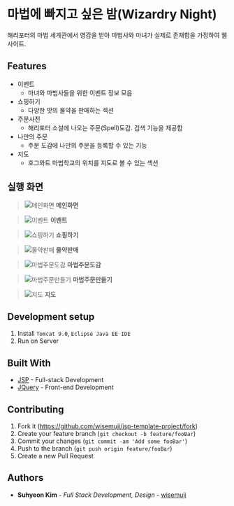 # 마법에 빠지고 싶은 밤(Wizardry Night)

해리포터의 마법 세계관에서 영감을 받아 마법사와 마녀가 실제로 존재함을 가정하여  웹사이트.

## Features

* 이벤트
    * 마녀와 마법사들을 위한 이벤트 정보 모음
* 쇼핑하기
    * 다양한 맛의 물약을 판매하는 섹션
* 주문사전
    * 해리포터 소설에 나오는 주문(Spell)도감. 검색 기능을 제공함
* 나만의 주문
    * 주문 도감에 나만의 주문을 등록할 수 있는 기능
* 지도
    * 호그와트 마법학교의 위치를 지도로 볼 수 있는 섹션

## 실행 화면

> ![메인화면](https://user-images.githubusercontent.com/32327475/57596999-61e65d80-7588-11e9-9ba8-636b12f37a78.png)
**메인화면**

> ![이벤트](https://user-images.githubusercontent.com/32327475/57597007-690d6b80-7588-11e9-9b4d-10eba3fe825e.png)
**이벤트**

> ![쇼핑하기](https://user-images.githubusercontent.com/32327475/57597038-880bfd80-7588-11e9-8036-342c815ab4cf.png)
**쇼핑하기**

> ![물약판매](https://user-images.githubusercontent.com/32327475/57597018-6f034c80-7588-11e9-95e6-62dd12dc7166.png)
**물약판매**

> ![마법주문도감](https://user-images.githubusercontent.com/32327475/57597022-732f6a00-7588-11e9-8679-1cc5f2509281.png)
**마법주문도감**

> ![마법주문만들기](https://user-images.githubusercontent.com/32327475/57597024-77f41e00-7588-11e9-8dab-97bcc937be65.png)
**마법주문만들기**

> ![지도](https://user-images.githubusercontent.com/32327475/57597030-7e829580-7588-11e9-9c11-f5f82d6cc572.png)
**지도**


## Development setup

1. Install `Tomcat 9.0`, `Eclipse Java EE IDE`
2. Run on Server

## Built With

* [JSP](https://en.wikipedia.org/wiki/JavaServer_Pages) - Full-stack Development
* [JQuery](https://jquery.com/) - Front-end Development

## Contributing

1. Fork it (<https://github.com/wisemuji/jsp-template-project/fork>)
2. Create your feature branch (`git checkout -b feature/fooBar`)
3. Commit your changes (`git commit -am 'Add some fooBar'`)
4. Push to the branch (`git push origin feature/fooBar`)
5. Create a new Pull Request

## Authors

* **Suhyeon Kim** - *Full Stack Development, Design* - [wisemuji](https://github.com/wisemuji)

